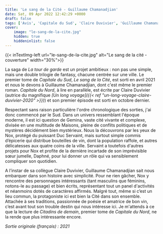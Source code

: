 ```yaml
---
title: 'Le sang de la Cité - Guillaume Chamanadjian'
date: Sat, 09 Apr 2022 12:42:29 +0000
draft: false
tags: ['Avis', 'Capitale du Sud', 'Claire Duvivier', 'Guillaume Chamanadjian', 'La tour de garde', 'Roman', 'SFFF']
cover: 
    image: "le-sang-de-la-cite.jpg"
    hidden: true
    hiddeninlist: false
---
```


{{< inTextImg-left url="le-sang-de-la-cite.jpg" alt="Le sang de la cité - couverture" width="30%">}}

La saga de _La tour de garde_ est un projet ambitieux : non pas une simple, mais une double trilogie de fantasy, chacune centrée sur une ville. Le premier tome de _Capitale du Sud_, _Le sang de la Cité_, est sorti en avril 2021 et nous le devons à Guillaume Chamanadjian, dont c'est même le premier roman. _Capitale du Nord_, à lire en parallèle, est écrite par Claire Duvivier (autrice du magnifique _[Un long voyage]({{< ref "un-long-voyage-claire-duvivier-2020" >}})_) et son premier épisode est sorti en octobre dernier.

Respectant sans raison particulière l'ordre chronologique des sorties, j'ai donc commencé par le Sud. Dans un univers ressemblant l'époque moderne, il est ici question de Gemina, vaste cité vivante et complexe, divisée en une multitude de Maisons, pleine de conflits politiques et de mystères décidément bien mystérieux. Nous la découvrons par les yeux de Nox, protégé du puissant Duc Servaint, mais surtout simple commis d’épicerie qui distribue bouteilles de vin, dont la population raffole, et autres délicatesses aux quatre coins de la ville. Servaint a toutefois d'autres projets pour Nox et profite de la dernière incartade de son imprévisible sœur jumelle, Daphné, pour lui donner un rôle qui va sensiblement compliquer son quotidien.

A l’instar de sa collègue Claire Duvivier, Guillaume Chamanadjian sait nous embarquer dans son histoire avec simplicité. Pour ne rien gâcher, Nox y rencontre des personnages intéressants (tant masculins que féminins, notons-le au passage) et bien écrits, représentant tout un panel d'activités et néanmoins dotés de caractères affirmés. Malgré tout, même si c’est un lieu commun, la protagoniste ici est bien la Cité dans son ensemble. Attachée à ses traditions, passionnée de poésie et amatrice de bon vin, c’est avant tout son trouble destin qui nous intéresse ici. Je m'attends à ce que la lecture de _Citadins de demain_, premier tome de _Capitale du Nord_, ne la rende que plus intéressante encore.

_Sortie originale (français) : 2021_